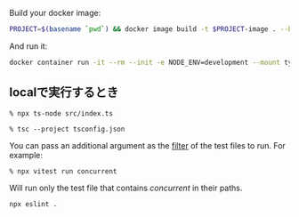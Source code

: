 Build your docker image:

```sh
PROJECT=$(basename `pwd`) && docker image build -t $PROJECT-image . --build-arg user_id=`id -u` --build-arg group_id=`id -g`
```

And run it:

```sh
docker container run -it --rm --init -e NODE_ENV=development --mount type=bind,src=`pwd`,dst=/app --name $PROJECT-container $PROJECT-image /bin/zsh
```

## localで実行するとき

```console
% npx ts-node src/index.ts
```

```console
% tsc --project tsconfig.json
```

You can pass an additional argument as the [filter](https://vitest.dev/guide/cli.html#vitest) of the test files to run. For example:

```console
% npx vitest run concurrent
```

Will run only the test file that contains *concurrent* in their paths. 

```sh
npx eslint .
```
